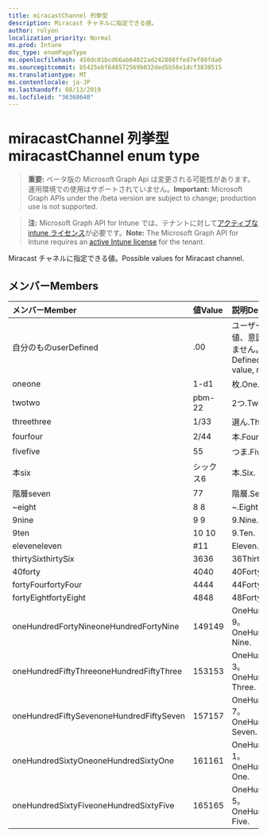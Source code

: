```yaml
---
title: miracastChannel 列挙型
description: Miracast チャネルに指定できる値。
author: rolyon
localization_priority: Normal
ms.prod: Intune
doc_type: enumPageType
ms.openlocfilehash: 450dc01bcd66ab64022ad242808ffed7ef80fda0
ms.sourcegitcommit: b5425ebf648572569b032ded5b56e1dcf3830515
ms.translationtype: MT
ms.contentlocale: ja-JP
ms.lasthandoff: 08/13/2019
ms.locfileid: "36368640"
---
```

# <a name="miracastchannel-enum-type"></a><span data-ttu-id="810f7-103">miracastChannel 列挙型</span><span class="sxs-lookup"><span data-stu-id="810f7-103">miracastChannel enum type</span></span>

> <span data-ttu-id="810f7-104">**重要:** ベータ版の Microsoft Graph Api は変更される可能性があります。運用環境での使用はサポートされていません。</span><span class="sxs-lookup"><span data-stu-id="810f7-104">**Important:** Microsoft Graph APIs under the /beta version are subject to change; production use is not supported.</span></span>

> <span data-ttu-id="810f7-105">**注:** Microsoft Graph API for Intune では、テナントに対して[アクティブな intune ライセンス](https://go.microsoft.com/fwlink/?linkid=839381)が必要です。</span><span class="sxs-lookup"><span data-stu-id="810f7-105">**Note:** The Microsoft Graph API for Intune requires an [active Intune license](https://go.microsoft.com/fwlink/?linkid=839381) for the tenant.</span></span>

<span data-ttu-id="810f7-106">Miracast チャネルに指定できる値。</span><span class="sxs-lookup"><span data-stu-id="810f7-106">Possible values for Miracast channel.</span></span>

## <a name="members"></a><span data-ttu-id="810f7-107">メンバー</span><span class="sxs-lookup"><span data-stu-id="810f7-107">Members</span></span>
|<span data-ttu-id="810f7-108">メンバー</span><span class="sxs-lookup"><span data-stu-id="810f7-108">Member</span></span>|<span data-ttu-id="810f7-109">値</span><span class="sxs-lookup"><span data-stu-id="810f7-109">Value</span></span>|<span data-ttu-id="810f7-110">説明</span><span class="sxs-lookup"><span data-stu-id="810f7-110">Description</span></span>|
|:---|:---|:---|
|<span data-ttu-id="810f7-111">自分のもの</span><span class="sxs-lookup"><span data-stu-id="810f7-111">userDefined</span></span>|<span data-ttu-id="810f7-112">.0</span><span class="sxs-lookup"><span data-stu-id="810f7-112">0</span></span>|<span data-ttu-id="810f7-113">ユーザー定義、既定値、意図的ではありません。</span><span class="sxs-lookup"><span data-stu-id="810f7-113">User Defined, default value, no intent.</span></span>|
|<span data-ttu-id="810f7-114">one</span><span class="sxs-lookup"><span data-stu-id="810f7-114">one</span></span>|<span data-ttu-id="810f7-115">1-d</span><span class="sxs-lookup"><span data-stu-id="810f7-115">1</span></span>|<span data-ttu-id="810f7-116">枚.</span><span class="sxs-lookup"><span data-stu-id="810f7-116">One.</span></span>|
|<span data-ttu-id="810f7-117">two</span><span class="sxs-lookup"><span data-stu-id="810f7-117">two</span></span>|<span data-ttu-id="810f7-118">pbm-2</span><span class="sxs-lookup"><span data-stu-id="810f7-118">2</span></span>|<span data-ttu-id="810f7-119">2つ.</span><span class="sxs-lookup"><span data-stu-id="810f7-119">Two.</span></span>|
|<span data-ttu-id="810f7-120">three</span><span class="sxs-lookup"><span data-stu-id="810f7-120">three</span></span>|<span data-ttu-id="810f7-121">1/3</span><span class="sxs-lookup"><span data-stu-id="810f7-121">3</span></span>|<span data-ttu-id="810f7-122">選ん.</span><span class="sxs-lookup"><span data-stu-id="810f7-122">Three.</span></span>|
|<span data-ttu-id="810f7-123">four</span><span class="sxs-lookup"><span data-stu-id="810f7-123">four</span></span>|<span data-ttu-id="810f7-124">2/4</span><span class="sxs-lookup"><span data-stu-id="810f7-124">4</span></span>|<span data-ttu-id="810f7-125">本.</span><span class="sxs-lookup"><span data-stu-id="810f7-125">Four.</span></span>|
|<span data-ttu-id="810f7-126">five</span><span class="sxs-lookup"><span data-stu-id="810f7-126">five</span></span>|<span data-ttu-id="810f7-127">5</span><span class="sxs-lookup"><span data-stu-id="810f7-127">5</span></span>|<span data-ttu-id="810f7-128">つま.</span><span class="sxs-lookup"><span data-stu-id="810f7-128">Five.</span></span>|
|<span data-ttu-id="810f7-129">本</span><span class="sxs-lookup"><span data-stu-id="810f7-129">six</span></span>|<span data-ttu-id="810f7-130">シックス</span><span class="sxs-lookup"><span data-stu-id="810f7-130">6</span></span>|<span data-ttu-id="810f7-131">本.</span><span class="sxs-lookup"><span data-stu-id="810f7-131">Six.</span></span>|
|<span data-ttu-id="810f7-132">階層</span><span class="sxs-lookup"><span data-stu-id="810f7-132">seven</span></span>|<span data-ttu-id="810f7-133">7</span><span class="sxs-lookup"><span data-stu-id="810f7-133">7</span></span>|<span data-ttu-id="810f7-134">階層.</span><span class="sxs-lookup"><span data-stu-id="810f7-134">Seven.</span></span>|
|<span data-ttu-id="810f7-135">~</span><span class="sxs-lookup"><span data-stu-id="810f7-135">eight</span></span>|<span data-ttu-id="810f7-136">8 </span><span class="sxs-lookup"><span data-stu-id="810f7-136">8</span></span>|<span data-ttu-id="810f7-137">~.</span><span class="sxs-lookup"><span data-stu-id="810f7-137">Eight.</span></span>|
|<span data-ttu-id="810f7-138">9</span><span class="sxs-lookup"><span data-stu-id="810f7-138">nine</span></span>|<span data-ttu-id="810f7-139">9 </span><span class="sxs-lookup"><span data-stu-id="810f7-139">9</span></span>|<span data-ttu-id="810f7-140">9.</span><span class="sxs-lookup"><span data-stu-id="810f7-140">Nine.</span></span>|
|<span data-ttu-id="810f7-141">9</span><span class="sxs-lookup"><span data-stu-id="810f7-141">ten</span></span>|<span data-ttu-id="810f7-142">10 </span><span class="sxs-lookup"><span data-stu-id="810f7-142">10</span></span>|<span data-ttu-id="810f7-143">9.</span><span class="sxs-lookup"><span data-stu-id="810f7-143">Ten.</span></span>|
|<span data-ttu-id="810f7-144">eleven</span><span class="sxs-lookup"><span data-stu-id="810f7-144">eleven</span></span>|<span data-ttu-id="810f7-145">#</span><span class="sxs-lookup"><span data-stu-id="810f7-145">11</span></span>|<span data-ttu-id="810f7-146">Eleven.</span><span class="sxs-lookup"><span data-stu-id="810f7-146">Eleven.</span></span>|
|<span data-ttu-id="810f7-147">thirtySix</span><span class="sxs-lookup"><span data-stu-id="810f7-147">thirtySix</span></span>|<span data-ttu-id="810f7-148">36</span><span class="sxs-lookup"><span data-stu-id="810f7-148">36</span></span>|<span data-ttu-id="810f7-149">36</span><span class="sxs-lookup"><span data-stu-id="810f7-149">Thirty-Six.</span></span>|
|<span data-ttu-id="810f7-150">40</span><span class="sxs-lookup"><span data-stu-id="810f7-150">forty</span></span>|<span data-ttu-id="810f7-151">40</span><span class="sxs-lookup"><span data-stu-id="810f7-151">40</span></span>|<span data-ttu-id="810f7-152">40</span><span class="sxs-lookup"><span data-stu-id="810f7-152">Forty.</span></span>|
|<span data-ttu-id="810f7-153">fortyFour</span><span class="sxs-lookup"><span data-stu-id="810f7-153">fortyFour</span></span>|<span data-ttu-id="810f7-154">44</span><span class="sxs-lookup"><span data-stu-id="810f7-154">44</span></span>|<span data-ttu-id="810f7-155">44</span><span class="sxs-lookup"><span data-stu-id="810f7-155">Forty-Four.</span></span>|
|<span data-ttu-id="810f7-156">fortyEight</span><span class="sxs-lookup"><span data-stu-id="810f7-156">fortyEight</span></span>|<span data-ttu-id="810f7-157">48</span><span class="sxs-lookup"><span data-stu-id="810f7-157">48</span></span>|<span data-ttu-id="810f7-158">48</span><span class="sxs-lookup"><span data-stu-id="810f7-158">Forty-Eight.</span></span>|
|<span data-ttu-id="810f7-159">oneHundredFortyNine</span><span class="sxs-lookup"><span data-stu-id="810f7-159">oneHundredFortyNine</span></span>|<span data-ttu-id="810f7-160">149</span><span class="sxs-lookup"><span data-stu-id="810f7-160">149</span></span>|<span data-ttu-id="810f7-161">OneHundredForty-9。</span><span class="sxs-lookup"><span data-stu-id="810f7-161">OneHundredForty-Nine.</span></span>|
|<span data-ttu-id="810f7-162">oneHundredFiftyThree</span><span class="sxs-lookup"><span data-stu-id="810f7-162">oneHundredFiftyThree</span></span>|<span data-ttu-id="810f7-163">153</span><span class="sxs-lookup"><span data-stu-id="810f7-163">153</span></span>|<span data-ttu-id="810f7-164">OneHundredFifty-3。</span><span class="sxs-lookup"><span data-stu-id="810f7-164">OneHundredFifty-Three.</span></span>|
|<span data-ttu-id="810f7-165">oneHundredFiftySeven</span><span class="sxs-lookup"><span data-stu-id="810f7-165">oneHundredFiftySeven</span></span>|<span data-ttu-id="810f7-166">157</span><span class="sxs-lookup"><span data-stu-id="810f7-166">157</span></span>|<span data-ttu-id="810f7-167">OneHundredFifty-7。</span><span class="sxs-lookup"><span data-stu-id="810f7-167">OneHundredFifty-Seven.</span></span>|
|<span data-ttu-id="810f7-168">oneHundredSixtyOne</span><span class="sxs-lookup"><span data-stu-id="810f7-168">oneHundredSixtyOne</span></span>|<span data-ttu-id="810f7-169">161</span><span class="sxs-lookup"><span data-stu-id="810f7-169">161</span></span>|<span data-ttu-id="810f7-170">OneHundredSixty-1。</span><span class="sxs-lookup"><span data-stu-id="810f7-170">OneHundredSixty-One.</span></span>|
|<span data-ttu-id="810f7-171">oneHundredSixtyFive</span><span class="sxs-lookup"><span data-stu-id="810f7-171">oneHundredSixtyFive</span></span>|<span data-ttu-id="810f7-172">165</span><span class="sxs-lookup"><span data-stu-id="810f7-172">165</span></span>|<span data-ttu-id="810f7-173">OneHundredSixty-5。</span><span class="sxs-lookup"><span data-stu-id="810f7-173">OneHundredSixty-Five.</span></span>|



